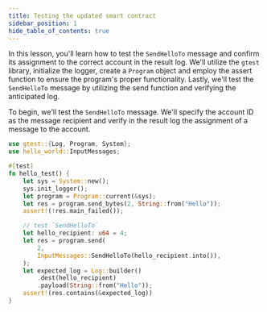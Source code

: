 ```yaml
---
title: Testing the updated smart contract
sidebar_position: 1
hide_table_of_contents: true
---
```


In this lesson, you'll learn how to test the `SendHelloTo` message and confirm its assignment to the correct account in the result log. We'll utilize the `gtest` library, initialize the logger, create a `Program` object and employ the assert function to ensure the program's proper functionality. Lastly, we'll test the `SendHelloTo` message by utilizing the send function and verifying the anticipated log.

To begin, we'll test the `SendHelloTo` message. We'll specify the account ID as the message recipient and verify in the result log the assignment of a message to the account.

```rust title="tests/hello_world_test.rs"
use gtest::{Log, Program, System};
use hello_world::InputMessages;

#[test]
fn hello_test() {
    let sys = System::new();
    sys.init_logger();
    let program = Program::current(&sys);
    let res = program.send_bytes(2, String::from("Hello"));
    assert!(!res.main_failed());

    // test `SendHelloTo`
    let hello_recipient: u64 = 4;
    let res = program.send(
        2,
        InputMessages::SendHelloTo(hello_recipient.into()),
    );
    let expected_log = Log::builder()
        .dest(hello_recipient)
        .payload(String::from("Hello"));
    assert!(res.contains(&expected_log))
}
```
